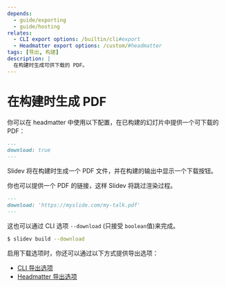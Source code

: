 ```yaml
---
depends:
  - guide/exporting
  - guide/hosting
relates:
  - CLI export options: /builtin/cli#export
  - Headmatter export options: /custom/#headmatter
tags: [导出, 构建]
description: |
  在构建时生成可供下载的 PDF。
---
```


# 在构建时生成 PDF

你可以在 headmatter 中使用以下配置，在已构建的幻灯片中提供一个可下载的 PDF：

```md
---
download: true
---
```

Slidev 将在构建时生成一个 PDF 文件，并在构建的输出中显示一个下载按钮。

你也可以提供一个 PDF 的链接，这样 Slidev 将跳过渲染过程。

```md
---
download: 'https://myslide.com/my-talk.pdf'
---
```

这也可以通过 CLI 选项 `--download` (只接受 `boolean`值)来完成。

```bash
$ slidev build --download
```

启用下载选项时，你还可以通过以下方式提供导出选项：

- [CLI 导出选项](/builtin/cli#export)
- [Headmatter 导出选项](/custom/#frontmatter-configures)
